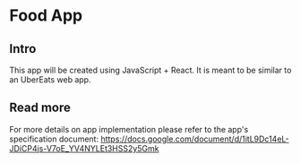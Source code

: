 # Food App

## Intro

This app will be created using JavaScript + React. It is meant to be similar to an UberEats web app.

## Read more

For more details on app implementation please refer to the app's specification document: https://docs.google.com/document/d/1itL9Dc14eL-JDiCP4js-V7oE_YV4NYLEt3HSS2y5Gmk
